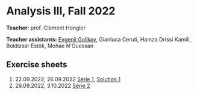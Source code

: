 # Analysis III, Fall 2022

**Teacher:** prof. Clement Hongler

**Teacher assistants:** <u>Evgenii Golikov</u>, Gianluca Ceruti, Hamza Drissi Kamili, Boldizsár Estók, Mohae N'Guessan

## Exercise sheets

1. 22.09.2022, 26.09.2022 [Série 1](/ex1.pdf), [Solution 1](/solution1.pdf)
2. 29.09.2022, 3.10.2022 [Série 2](/ex2.pdf)
